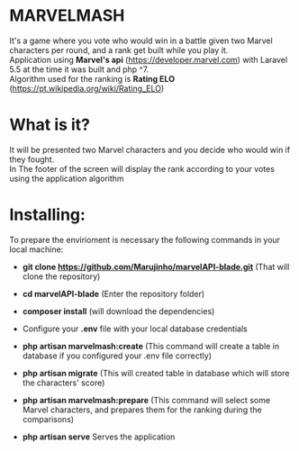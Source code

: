 # MARVELMASH

It's a game where you vote who would win in a battle given two Marvel characters per round, and a rank get built while you play it. <br />
Application using **Marvel's api** (https://developer.marvel.com) with Laravel 5.5 at the time it was built and php ^7. <br />
Algorithm used for the ranking is **Rating ELO** (https://pt.wikipedia.org/wiki/Rating_ELO)


# What is it?
It will be presented two Marvel characters and you decide who would win if they fought. <br />
In The footer of the screen will display the rank according to your votes using the application algorithm


# Installing:

To prepare the envirioment is necessary the following commands in your local machine:

* **git clone https://github.com/Marujinho/marvelAPI-blade.git** 
(That will clone the repository)

* **cd marvelAPI-blade**
(Enter the repository folder)

* **composer install**
(will download the dependencies)

* Configure your **.env** file with your local database credentials 

* **php artisan marvelmash:create**
(This command will create a table in database if you configured your .env file correctly)


* **php artisan migrate**
(This will created table in database which will store the characters' score)


* **php artisan marvelmash:prepare**
(This command will select some Marvel characters, and prepares them for the ranking during the comparisons)

* **php artisan serve**
Serves the application



